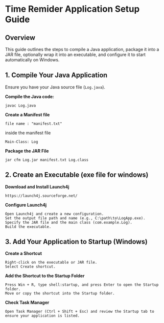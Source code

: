 # Time Remider Application Setup Guide

## Overview

This guide outlines the steps to compile a Java application, package it into a JAR file, optionally wrap it into an executable, and configure it to start automatically on Windows.

## 1. Compile Your Java Application

Ensure you have your Java source file (`Log.java`).

**Compile the Java code:**

```
javac Log.java
```

**Create a Manifest file**
```
file name : "manifest.txt"
```
inside the manifest file 
```
Main-Class: Log
```

**Package the JAR File**

```
jar cfm Log.jar manifest.txt Log.class
```

## 2. Create an Executable (exe file for windows)

**Download and Install Launch4j**

```
https://launch4j.sourceforge.net/
```

**Configure Launch4j**

```
Open Launch4j and create a new configuration.
Set the output file path and name (e.g., C:\path\to\LogApp.exe).
Specify the JAR file and the main class (com.example.Log).
Build the executable.
```

## 3. Add Your Application to Startup (Windows)

**Create a Shortcut**

```
Right-click on the executable or JAR file.
Select Create shortcut.
```

**Add the Shortcut to the Startup Folder**

```
Press Win + R, type shell:startup, and press Enter to open the Startup folder.
Move or copy the shortcut into the Startup folder.
```

**Check Task Manager**

```
Open Task Manager (Ctrl + Shift + Esc) and review the Startup tab to ensure your application is listed.
```
